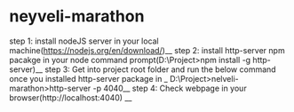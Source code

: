 # neyveli-marathon

step 1: install nodeJS server in your local machine(https://nodejs.org/en/download/)__
step 2: install http-server npm pacakge in your node command prompt(D:\Project>npm install -g http-server)__
step 3: Get into project root folder and run the below command once you installed http-server package in _
        D:\Project>nelveli-marathon>http-server -p 4040__
step 4: Check webpage in your browser(http://localhost:4040)        __



